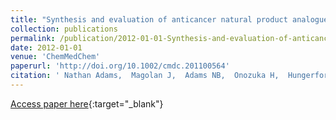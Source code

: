 ```yaml
---
title: "Synthesis and evaluation of anticancer natural product analogues based on angelmarin: targeting the tolerance towards nutrient deprivation."
collection: publications
permalink: /publication/2012-01-01-Synthesis-and-evaluation-of-anticancer-natural-product-analogues-based-on-angelmarin-targeting-the-tolerance-towards-nutrient-deprivation
date: 2012-01-01
venue: 'ChemMedChem'
paperurl: 'http://doi.org/10.1002/cmdc.201100564'
citation: ' Nathan Adams,  Magolan J,  Adams NB,  Onozuka H,  Hungerford NL,  Esumi H,  Coster MJ, &quot;Synthesis and evaluation of anticancer natural product analogues based on angelmarin: targeting the tolerance towards nutrient deprivation..&quot; ChemMedChem, 2012.'
---
```

[Access paper here](http://doi.org/10.1002/cmdc.201100564){:target="_blank"}

